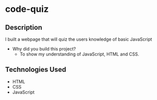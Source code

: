 # code-quiz
## Description
I built a webpage that will quiz the users knowledge of basic JavaScript
* Why did you build this project?
  * To show my understanding of JavaScript, HTML and CSS.
## Technologies Used
* HTML
* CSS
* JavaScript
